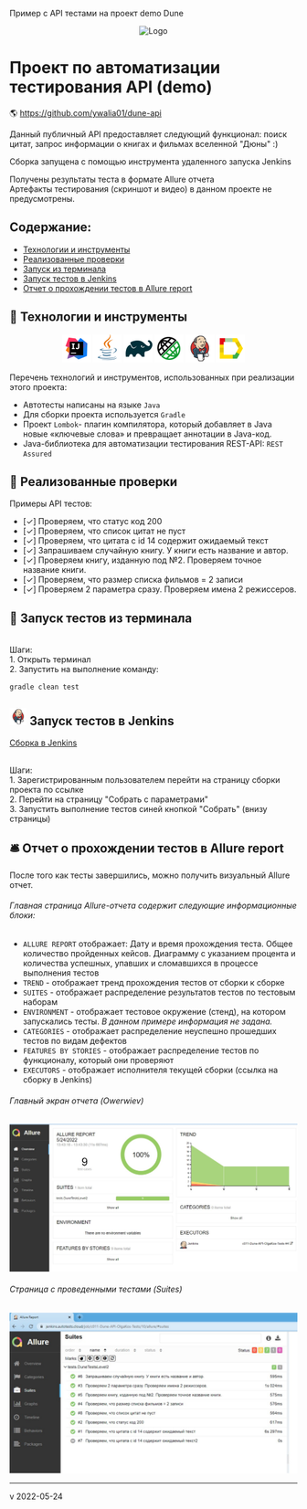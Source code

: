 Пример с API тестами на проект demo Dune

<p align="center">
<img title="Logo" src="https://user-images.githubusercontent.com/48391286/115104563-fcbaf400-9f76-11eb-912d-5d2b7a9f4933.jpg">
</p>

# Проект по автоматизации тестирования API (demo)
:earth_americas: https://github.com/ywalia01/dune-api
<p>Данный публичный API предоставляет следующий функционал: поиск цитат, запрос информации о книгах и фильмах вселенной "Дюны" :) 
<p>Сборка запущена с помощью инструмента удаленного запуска Jenkins
<p>Получены результаты теста в формате Allure отчета
<br>Артефакты тестирования (скриншот и видео) в данном проекте не предусмотрены.

## Содержание:
- [Технологии и инструменты](#watermelon-технологии-и-инструменты)
- [Реализованные проверки](#watermelon-Реализованные-проверки)
- [Запуск из терминала](#watermelon-Запуск-тестов-из-терминала)
- [Запуск тестов в Jenkins](#watermelon-Запуск-тестов-в-Jenkins)
- [Отчет о прохождении тестов в Allure report](#bellhop_bell-Отчет-о-прохождении-тестов-в-Allure-report)
<!--- [Тестовая документация в Allure TestOps](#watermelon-Тестовая-документация-в-Allure-TestOps)
- [Видео прохождения тестов](#watermelon-Видео-прохождения-тестов)
- [Отчет в Telegram](#bellhop_bell-Отчет-в-Telegram)-->

## :watermelon: Технологии и инструменты
<p align="center">
<a href="https://www.jetbrains.com/idea/"><img src="images/logo/Idea.svg" width="50" height="50"  alt="IDEA" title="IJ IDEA"></a>  
<a href="https://www.java.com/"><img src="images/logo/Java.svg" width="50" height="50"  alt="Java"/></a>
<a href="https://gradle.org/"><img src="images/logo/Gradle.svg" width="50" height="50"  alt="Gradle"/></a>
<!-- <a href="https://selenide.org/"><img src="images/logo/Selenide.svg" width="50" height="50" alt="Selenide"/></a> -->
<a href="https://rest-assured.io/"><img src="images/logo/RestAssured.svg" width="50" height="50"  alt="Rest-Assured" title="Rest-Assured"></a>
<a href="https://www.jenkins.io/"><img src="images/logo/Jenkins.svg" width="50" height="50"  alt="Jenkins"/></a>
<a href="https://github.com/allure-framework/allure2"><img src="images/logo/Allure.svg" width="50" height="50"  alt="Allure"/></a>  
<!--<a href="https://qameta.io/"><img src="images/logo/Allure_TO.svg" width="50" height="50"  alt="AllureTestOps" title="AllureTestOps"></a>
<a href="https://habr.com/ru/post/438870/"><img src="images/logo/Lombok.svg" width="50" height="50"  alt="Lombok" title="Lombok"></a>  
<a href="https://aerokube.com/selenoid/"><img src="images/logo/Selenoid.svg" width="50" height="50"  alt="Selenoid"/></a>
<a href="https://web.telegram.org/"><img width="50" height="50"  alt="Telegram" src="images/logo/Telegram.svg"></a>-->
</p>

Перечень технологий и инструментов, использованных при реализации этого проекта:
- Автотесты написаны на языке `Java`
- Для сборки проекта используется `Gradle`
- Проект `Lombok`- плагин компилятора, который добавляет в Java новые «ключевые слова» и превращает аннотации в Java-код.
- Java-библиотека для автоматизации тестирования REST-API: `REST Assured`

## :watermelon: Реализованные проверки
Примеры API тестов:
- [✓] Проверяем, что статус код 200
- [✓] Проверяем, что список цитат не пуст
- [✓] Проверяем, что цитата с id 14 содержит ожидаемый текст
- [✓] Запрашиваем случайную книгу. У книги есть название и автор.
- [✓] Проверяем книгу, изданную под №2. Проверяем точное название книги.
- [✓] Проверяем, что размер списка фильмов = 2 записи
- [✓] Проверяем 2 параметра сразу. Проверяем имена 2 режиссеров.

## :watermelon: Запуск тестов из терминала
<br>Шаги:
<br>1. Открыть терминал
<br>2. Запустить на выполнение команду:
```
gradle clean test
```

## <img src="images/logo/Jenkins.svg" width="30" height="30"  alt="Jenkins"/> Запуск тестов в Jenkins
<p><a href="https://jenkins.autotests.cloud/job/c011-Dune-API-OlgaKos-Tests/">Сборка в Jenkins</a>

<br>Шаги:
<br>1. Зарегистрированным пользователем перейти на страницу сборки проекта по ссылке
<br>2. Перейти на страницу "Собрать с параметрами"
<br>3. Запустить выполнение тестов синей кнопкой "Собрать" (внизу страницы)

## :bellhop_bell: Отчет о прохождении тестов в Allure report
После того как тесты завершились, можно получить визуальный Allure отчет.

###### Главная страница Allure-отчета содержит следующие информационные блоки:
- `ALLURE REPORT` отображает: Дату и время прохождения теста. Общее количество пройденных кейсов. Диаграмму с указанием процента и количества успешных, упавших и сломавшихся в процессе выполнения тестов
- `TREND` - отображает тренд прохождения тестов от сборки к сборке
- `SUITES` - отображает распределение результатов тестов по тестовым наборам
- `ENVIRONMENT` - отображает тестовое окружение (стенд), на котором запускались тесты. <i>В данном примере информация не задана.</i>
- `CATEGORIES` - отображает распределение неуспешно прошедших тестов по видам дефектов
- `FEATURES BY STORIES` - отображает распределение тестов по функционалу, который они проверяют
- `EXECUTORS` - отображает исполнителя текущей сборки (ссылка на сборку в Jenkins)

###### Главный экран отчета (Owerwiev)
<p align="center">
<img title="Allure Graphics" src="images/screens/ScreenshotAllure1.jpg" alt="Allure Graphics">
</p>

###### Страница с проведенными тестами (Suites)
<p align="center">
<img title="Allure Graphics" src="images/screens/ScreenshotAllure2.jpg" alt="Allure Graphics">
</p>

<!--
## :watermelon: Тестовая документация в Allure TestOps

<p align="center">
  <img title="Allure TestOps" src="images/screens/ScreenshotAllureTestOps1" alt="TestOps">
</p>

Обзор тестовых запусков:
<p align="center">
  <img title="Allure TestOps" src="images/screens/ScreenshotAllureTestOps2" alt="TestOps">
</p>


## :bellhop_bell: Отчет в Telegram
После завершения сборки специальный Telegram-бот отправляет сообщение с отчетом о прогоне тестов.
Чтобы видеть сообщения от бота, вступите (временно) в телеграм-группу `OlgaKos Bot_Group`

<p align="center">
<img title="Telegram Bot" src="images/screens/ScreenshotTelegram.jpg" alt="Telegram Bot">
</p>
-->
----------
v 2022-05-24